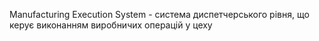 Manufacturing Execution System - система диспетчерського рівня, що керує виконанням виробничих операцій у цеху